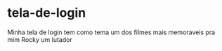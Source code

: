 # tela-de-login

Minha tela de login tem como tema um dos filmes mais memoraveis pra mim Rocky um lutador 

